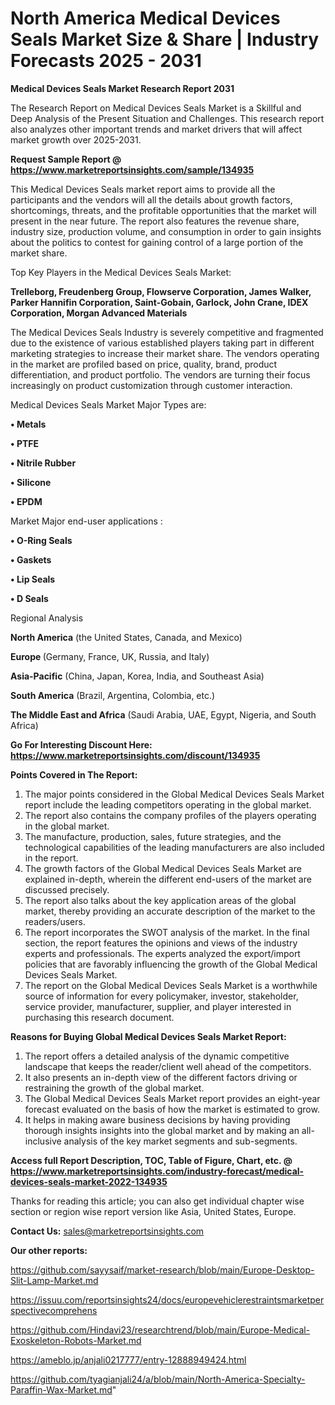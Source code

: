  # North America Medical Devices Seals Market Size & Share | Industry Forecasts 2025 - 2031

<strong>Medical Devices Seals Market Research Report 2031</strong>

The Research Report on Medical Devices Seals Market is a Skillful and Deep Analysis of the Present Situation and Challenges. This research report also analyzes other important trends and market drivers that will affect market growth over 2025-2031.

<strong>Request Sample Report @ <a href=https://www.marketreportsinsights.com/sample/134935>https://www.marketreportsinsights.com/sample/134935</a></strong>

This Medical Devices Seals market report aims to provide all the participants and the vendors will all the details about growth factors, shortcomings, threats, and the profitable opportunities that the market will present in the near future. The report also features the revenue share, industry size, production volume, and consumption in order to gain insights about the politics to contest for gaining control of a large portion of the market share.

Top Key Players in the Medical Devices Seals Market:

<strong>Trelleborg, Freudenberg Group, Flowserve Corporation, James Walker, Parker Hannifin Corporation, Saint-Gobain, Garlock, John Crane, IDEX Corporation, Morgan Advanced Materials</strong>

The Medical Devices Seals Industry is severely competitive and fragmented due to the existence of various established players taking part in different marketing strategies to increase their market share. The vendors operating in the market are profiled based on price, quality, brand, product differentiation, and product portfolio. The vendors are turning their focus increasingly on product customization through customer interaction.

Medical Devices Seals Market Major Types are:

<strong>• Metals

• PTFE

• Nitrile Rubber

• Silicone

• EPDM</strong>

Market Major end-user applications :

<strong>• O-Ring Seals

• Gaskets

• Lip Seals

• D Seals</strong>

Regional Analysis

</u><strong><b>North America</b></strong> (the United States, Canada, and Mexico)

<strong><b>Europe </b></strong>(Germany, France, UK, Russia, and Italy)

<strong><b>Asia-Pacific</b></strong> (China, Japan, Korea, India, and Southeast Asia)

<strong><b>South America</b></strong> (Brazil, Argentina, Colombia, etc.)

<strong><b>The Middle East and Africa</b></strong> (Saudi Arabia, UAE, Egypt, Nigeria, and South Africa)

<strong>Go For Interesting Discount Here: <a href=https://www.marketreportsinsights.com/discount/134935>https://www.marketreportsinsights.com/discount/134935</a></strong>

<strong>Points Covered in The Report:</strong>
<ol>
  <li>The major points considered in the Global Medical Devices Seals Market report include the leading competitors operating in the global market.</li>
  <li>The report also contains the company profiles of the players operating in the global market.</li>
  <li>The manufacture, production, sales, future strategies, and the technological capabilities of the leading manufacturers are also included in the report.</li>
  <li>The growth factors of the Global Medical Devices Seals Market are explained in-depth, wherein the different end-users of the market are discussed precisely.</li>
  <li>The report also talks about the key application areas of the global market, thereby providing an accurate description of the market to the readers/users.</li>
  <li>The report incorporates the SWOT analysis of the market. In the final section, the report features the opinions and views of the industry experts and professionals. The experts analyzed the export/import policies that are favorably influencing the growth of the Global Medical Devices Seals Market.</li>
  <li>The report on the Global Medical Devices Seals Market is a worthwhile source of information for every policymaker, investor, stakeholder, service provider, manufacturer, supplier, and player interested in purchasing this research document.</li>
</ol>
<strong>Reasons for Buying Global Medical Devices Seals Market Report:</strong>

<ol>
  <li>The report offers a detailed analysis of the dynamic competitive landscape that keeps the reader/client well ahead of the competitors.</li>
  <li>It also presents an in-depth view of the different factors driving or restraining the growth of the global market.</li>
  <li>The Global Medical Devices Seals Market report provides an eight-year forecast evaluated on the basis of how the market is estimated to grow.</li>
  <li>It helps in making aware business decisions by having providing thorough insights insights into the global market and by making an all-inclusive analysis of the key market segments and sub-segments.</li>
</ol>
<strong>Access full Report Description, TOC, Table of Figure, Chart, etc. @ <a href=https://www.marketreportsinsights.com/industry-forecast/medical-devices-seals-market-2022-134935>https://www.marketreportsinsights.com/industry-forecast/medical-devices-seals-market-2022-134935</a></strong>


Thanks for reading this article; you can also get individual chapter wise section or region wise report version like Asia, United States, Europe.

<strong>Contact Us:</strong>
sales@marketreportsinsights.com

<strong>Our other reports:</strong>

<a href=https://github.com/sayysaif/market-research/blob/main/Europe-Desktop-Slit-Lamp-Market.md>https://github.com/sayysaif/market-research/blob/main/Europe-Desktop-Slit-Lamp-Market.md</a>

<a href=https://issuu.com/reportsinsights24/docs/europevehiclerestraintsmarketperspectivecomprehens>https://issuu.com/reportsinsights24/docs/europevehiclerestraintsmarketperspectivecomprehens</a>

<a href=https://github.com/Hindavi23/researchtrend/blob/main/Europe-Medical-Exoskeleton-Robots-Market.md>https://github.com/Hindavi23/researchtrend/blob/main/Europe-Medical-Exoskeleton-Robots-Market.md</a>

<a href=https://ameblo.jp/anjali0217777/entry-12888949424.html>https://ameblo.jp/anjali0217777/entry-12888949424.html</a>

<a href=https://github.com/tyagianjali24/a/blob/main/North-America-Specialty-Paraffin-Wax-Market.md>https://github.com/tyagianjali24/a/blob/main/North-America-Specialty-Paraffin-Wax-Market.md</a>"
